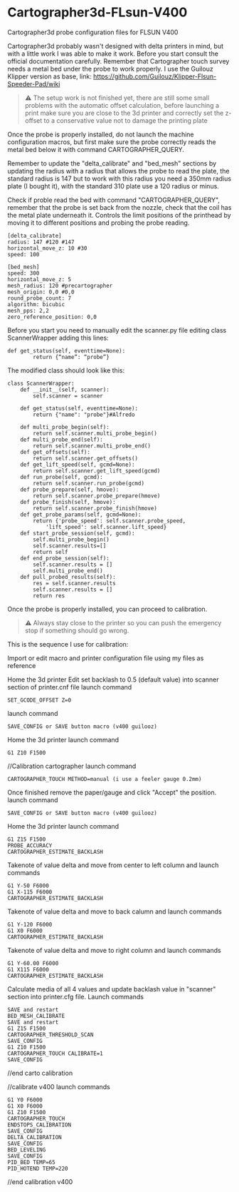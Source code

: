 # Cartographer3d-FLsun-V400
Cartographer3d probe configuration files for FLSUN V400

Cartographer3d probably wasn't designed with delta printers in mind, but with a little work I was able to make it work.
Before you start consult the official documentation carefully.
Remember that Cartographer touch survey needs a metal bed under the probe to work properly.
I use the Guilouz Klipper version as base, link: https://github.com/Guilouz/Klipper-Flsun-Speeder-Pad/wiki

> :warning: The setup work is not finished yet, there are still some small problems with the automatic offset calculation, before launching a print make sure you are close to the 3d printer and correctly set the z-offset to a conservative value not to damage the printing plate

Once the probe is properly installed, do not launch the machine configuration macros, but first make sure the probe correctly reads the metal bed below it with command CARTOGRAPHER_QUERY.

Remember to update the "delta_calibrate" and "bed_mesh" sections by updating the radius with a radius that allows the probe to read the plate, the standard radius is 147 but to work with this radius you need a 350mm radius plate (I bought it), with the standard 310 plate use a 120 radius or minus.

Check if proble read the bed with command "CARTOGRAPHER_QUERY", remember that the probe is set back from the nozzle, check that the coil has the metal plate underneath it.
Controls the limit positions of the printhead by moving it to different positions and probing the probe reading.

```
[delta_calibrate]
radius: 147 #120 #147
horizontal_move_z: 10 #30
speed: 100

[bed_mesh]
speed: 300
horizontal_move_z: 5
mesh_radius: 120 #precartographer
mesh_origin: 0,0 #0,0
round_probe_count: 7
algorithm: bicubic
mesh_pps: 2,2
zero_reference_position: 0,0
```
Before you start you need to manually edit the scanner.py file editing class ScannerWrapper adding this lines:
```
def get_status(self, eventtime=None):
        return {“name”: “probe”}
```
The modified class should look like this:
```
class ScannerWrapper:
    def __init__(self, scanner):
        self.scanner = scanner

    def get_status(self, eventtime=None):
        return {"name": "probe"}#Alfredo
        
    def multi_probe_begin(self):
        return self.scanner.multi_probe_begin()
    def multi_probe_end(self):
        return self.scanner.multi_probe_end()
    def get_offsets(self):
        return self.scanner.get_offsets()
    def get_lift_speed(self, gcmd=None):
        return self.scanner.get_lift_speed(gcmd)
    def run_probe(self, gcmd):
        return self.scanner.run_probe(gcmd)
    def probe_prepare(self, hmove):
        return self.scanner.probe_prepare(hmove)
    def probe_finish(self, hmove):
        return self.scanner.probe_finish(hmove)
    def get_probe_params(self, gcmd=None):
        return {'probe_speed': self.scanner.probe_speed,
            'lift_speed': self.scanner.lift_speed}
    def start_probe_session(self, gcmd):
        self.multi_probe_begin()
        self.scanner.results=[]
        return self
    def end_probe_session(self):
        self.scanner.results = []
        self.multi_probe_end()
    def pull_probed_results(self):
        res = self.scanner.results
        self.scanner.results = []
        return res
```

Once the probe is properly installed, you can proceed to calibration.

> :warning: Always stay close to the printer so you can push the emergency stop if something should go wrong.

This is the sequence I use for calibration:

Import or edit macro and printer configuration file using my files as reference

Home the 3d printer
Edit set backlash to 0.5 (default value) into scanner section of printer.cnf file
launch command 
```
SET_GCODE_OFFSET Z=0
```
launch command
```
SAVE_CONFIG or SAVE button macro (v400 guilooz)
```
Home the 3d printer
launch command 
```
G1 Z10 F1500
```
//Calibration cartographer
launch command 
```
CARTOGRAPHER_TOUCH METHOD=manual (i use a feeler gauge 0.2mm)
```
Once finished remove the paper/gauge and click "Accept" the position.
launch command
```
SAVE_CONFIG or SAVE button macro (v400 guilooz)
```
Home the 3d printer
launch command
```
G1 Z15 F1500
PROBE_ACCURACY
CARTOGRAPHER_ESTIMATE_BACKLASH
```
Takenote of value delta and move from center to left column and launch commands
```
G1 Y-50 F6000
G1 X-115 F6000
CARTOGRAPHER_ESTIMATE_BACKLASH
```
Takenote of value delta and move to back calumn and launch commands
```
G1 Y-120 F6000
G1 X0 F6000
CARTOGRAPHER_ESTIMATE_BACKLASH
```
Takenote of value delta and move to right column and launch commands
```
G1 Y-60.00 F6000
G1 X115 F6000
CARTOGRAPHER_ESTIMATE_BACKLASH
```
Calculate media of all 4 values and update backlash value in "scanner" section into printer.cfg file.
Launch commands
```
SAVE and restart
BED_MESH_CALIBRATE
SAVE and restart
G1 Z15 F1500
CARTOGRAPHER_THRESHOLD_SCAN 
SAVE_CONFIG
G1 Z10 F1500
CARTOGRAPHER_TOUCH CALIBRATE=1 
SAVE_CONFIG
 ```
//end carto calibration

//calibrate v400
launch commands
```
G1 Y0 F6000
G1 X0 F6000
G1 Z10 F1500
CARTOGRAPHER_TOUCH
ENDSTOPS_CALIBRATION
SAVE_CONFIG
DELTA_CALIBRATION
SAVE_CONFIG
BED_LEVELING
SAVE_CONFIG
PID_BED TEMP=65
PID_HOTEND TEMP=220
```
//end calibration v400
